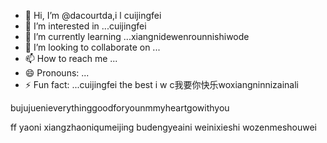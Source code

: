 - 👋 Hi, I’m @dacourtda,i l cuijingfei
- 👀 I’m interested in ...cuijingfei
- 🌱 I’m currently learning ...xiangnidewenrounnishiwode
- 💞️ I’m looking to collaborate on ...
- 📫 How to reach me ...
- 😄 Pronouns: ...
- ⚡ Fun fact: ...cuijingfei the best
i w c我要你快乐woxiangninnizainali
<!---everything smaller than youggivemeyouall
dacourtda/dacourtda is a ✨ special ✨ repository because itswewenroudeni `README.md` (this file) appears on your GitHub profile.huiyipianqianwweinizuoyiqie
You can click the Preview link to take a look at your changes.
--->bujujuenieverythinggoodforyounmmyheartgowithyou
ff
yaoni
xiangzhaoniqumeijing
budengyeaini
weinixieshi
wozenmeshouwei
